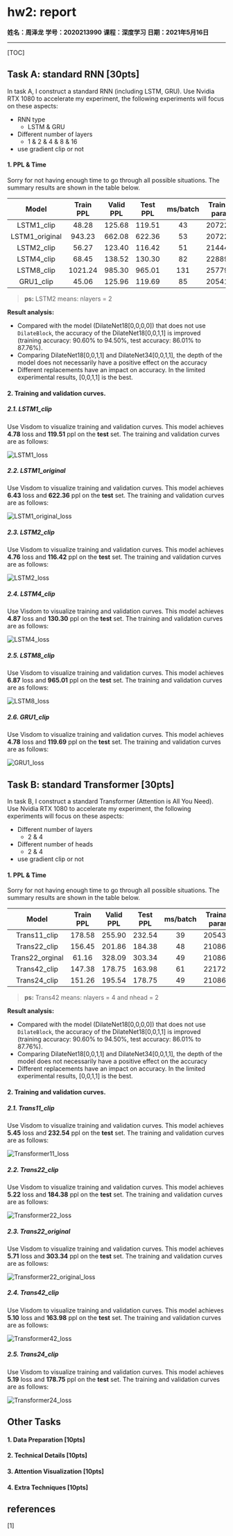 # hw2: report

**姓名：周泽龙**
**学号：2020213990**
**课程：深度学习**
**日期：2021年5月16日**

------

[TOC]



<div STYLE="page-break-after: always;"></div>

## Task A: standard RNN [30pts]

In task A, I construct a standard RNN (including LSTM, GRU). Use Nvidia RTX 1080 to accelerate my experiment, the following experiments will focus on these aspects:

* RNN type
  * LSTM & GRU
* Different number of layers 
  * 1 & 2 & 4 & 8 & 16
* use gradient clip or not

#### 1. PPL & Time

Sorry for not having enough time to go through all possible situations. The summary results are shown in the table below.

|     Model      | Train PPL | Valid PPL | Test PPL | ms/batch | Trainable params |
| :------------: | :-------: | :-------: | :------: | :------: | :--------------: |
|   LSTM1_clip   |   48.28   |  125.68   |  119.51  |    43    |     20722478     |
| LSTM1_original |  943.23   |  662.08   |  622.36  |    53    |     20722478     |
|   LSTM2_clip   |   56.27   |  123.40   |  116.42  |    51    |     21444878     |
|   LSTM4_clip   |   68.45   |  138.52   |  130.30  |    82    |     22889678     |
|   LSTM8_clip   |  1021.24  |  985.30   |  965.01  |   131    |     25779278     |
|   GRU1_clip    |   45.06   |  125.96   |  119.69  |    85    |     20541878     |

> **ps:** LSTM2 means: nlayers = 2

**Result analysis:**

* Compared with the model (DilateNet18[0,0,0,0]) that does not use `DilateBlock`, the accuracy of the DilateNet18[0,0,1,1] is improved (training accuracy: 90.60% to 94.50%, test accuracy: 86.01% to 87.76%).
* Comparing DilateNet18[0,0,1,1] and DilateNet34[0,0,1,1], the depth of the model does not necessarily have a positive effect on the accuracy
* Different replacements have an impact on accuracy. In the limited experimental results, [0,0,1,1] is the best.



#### 2. Training and validation curves.

##### 2.1. LSTM1_clip

Use Visdom to visualize training and validation curves. This model achieves **4.78** loss and **119.51** ppl on the **test** set. The training and validation curves are as follows:

![LSTM1_loss](hw3_report_2020213990.assets/LSTM1_loss.svg)

##### 2.2. LSTM1_original

Use Visdom to visualize training and validation curves. This model achieves **6.43** loss and **622.36** ppl on the **test** set. The training and validation curves are as follows:

![LSTM1_original_loss](hw3_report_2020213990.assets/LSTM1_original_loss.svg)



##### 2.3. LSTM2_clip

Use Visdom to visualize training and validation curves. This model achieves **4.76** loss and **116.42** ppl on the **test** set. The training and validation curves are as follows:

![LSTM2_loss](hw3_report_2020213990.assets/LSTM2_loss.svg)

##### 2.4. LSTM4_clip

Use Visdom to visualize training and validation curves. This model achieves **4.87** loss and **130.30** ppl on the **test** set. The training and validation curves are as follows:

![LSTM4_loss](hw3_report_2020213990.assets/LSTM4_loss.svg)

##### 2.5. LSTM8_clip

Use Visdom to visualize training and validation curves. This model achieves **6.87** loss and **965.01** ppl on the **test** set. The training and validation curves are as follows:

![LSTM8_loss](hw3_report_2020213990.assets/LSTM8_loss.svg)

##### 2.6. GRU1_clip

Use Visdom to visualize training and validation curves. This model achieves **4.78** loss and **119.69** ppl on the **test** set. The training and validation curves are as follows:

![GRU1_loss](hw3_report_2020213990.assets/GRU1_loss.svg)



## Task B: standard Transformer [30pts]

In task B, I construct a standard Transformer (Attention is All You Need). Use Nvidia RTX 1080 to accelerate my experiment, the following experiments will focus on these aspects:

* Different number of layers 
  * 2 & 4
* Different number of heads
  * 2 & 4
* use gradient clip or not

#### 1. PPL & Time

Sorry for not having enough time to go through all possible situations. The summary results are shown in the table below.

|      Model      | Train PPL | Valid PPL | Test PPL | ms/batch | Trainable params |
| :-------------: | :-------: | :-------: | :------: | :------: | :--------------: |
|  Trans11_clip   |  178.58   |  255.90   |  232.54  |    39    |     20543078     |
|  Trans22_clip   |  156.45   |  201.86   |  184.38  |    48    |     21086078     |
| Trans22_orginal |   61.16   |  328.09   |  303.34  |    49    |     21086078     |
|  Trans42_clip   |  147.38   |  178.75   |  163.98  |    61    |     22172078     |
|  Trans24_clip   |  151.26   |  195.54   |  178.75  |    49    |     21086078     |

> **ps:** Trans42 means: nlayers = 4 and nhead = 2

**Result analysis:**

* Compared with the model (DilateNet18[0,0,0,0]) that does not use `DilateBlock`, the accuracy of the DilateNet18[0,0,1,1] is improved (training accuracy: 90.60% to 94.50%, test accuracy: 86.01% to 87.76%).
* Comparing DilateNet18[0,0,1,1] and DilateNet34[0,0,1,1], the depth of the model does not necessarily have a positive effect on the accuracy
* Different replacements have an impact on accuracy. In the limited experimental results, [0,0,1,1] is the best.



#### 2. Training and validation curves.

##### 2.1. Trans11_clip

Use Visdom to visualize training and validation curves. This model achieves **5.45** loss and **232.54** ppl on the **test** set. The training and validation curves are as follows:

![Transformer11_loss](hw3_report_2020213990.assets/Transformer11_loss.svg)

##### 2.2. Trans22_clip

Use Visdom to visualize training and validation curves. This model achieves **5.22** loss and **184.38** ppl on the **test** set. The training and validation curves are as follows:

![Transformer22_loss](hw3_report_2020213990.assets/Transformer22_loss.svg)

##### 2.3. Trans22_original

Use Visdom to visualize training and validation curves. This model achieves **5.71** loss and **303.34** ppl on the **test** set. The training and validation curves are as follows:

![Transformer22_original_loss](hw3_report_2020213990.assets/Transformer22_original_loss.svg)

##### 2.4. Trans42_clip

Use Visdom to visualize training and validation curves. This model achieves **5.10** loss and **163.98** ppl on the **test** set. The training and validation curves are as follows:

![Transformer42_loss](hw3_report_2020213990.assets/Transformer42_loss.svg)

##### 2.5. Trans24_clip

Use Visdom to visualize training and validation curves. This model achieves **5.19** loss and **178.75** ppl on the **test** set. The training and validation curves are as follows:

![Transformer24_loss](hw3_report_2020213990.assets/Transformer24_loss.svg)

## Other Tasks

#### 1. Data Preparation [10pts]



#### 2. Technical Details [10pts]



#### 3. Attention Visualization [10pts]



#### 4. Extra Techniques [10pts]

## references

[1] 

